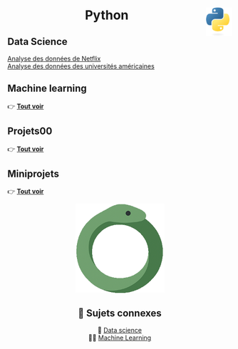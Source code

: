 <h1 align="center"><b>Python</b> <a href="docs"><img align="right" src="assets/logo/Python-logo-notext.svg" alt="Python" height="64px"></a></h1>

## **Data Science**
[Analyse des données de Netflix](Anaconda/netflix)  
[Analyse des données des universités américaines](Anaconda/usUniversities)
## **Machine learning**
👉 [**Tout voir**](https://github.com/MiKL5/machineLearning)
## **Projets**00
👉 [**Tout voir**](projets)
## **Miniprojets**
👉 [**Tout voir**](miniProjets)
<!-- ## [**Exercices**](exercises) -->
<div align="center"><a href="Anaconda"><img src="assets/images/snake.png" alt="Python" width="200px"></a>
<h2 align="center"><b>🔗 Sujets connexes</b></h2>

🧠 [Data science](https://github.com/MiKL5/DataScience)  
🤖🧠 [Machine Learning](https://github.com/MiKL5/machineLearning)
